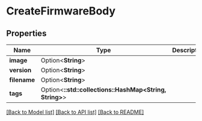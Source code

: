 # CreateFirmwareBody

## Properties

Name | Type | Description | Notes
------------ | ------------- | ------------- | -------------
**image** | Option<**String**> |  | [optional]
**version** | Option<**String**> |  | [optional]
**filename** | Option<**String**> |  | [optional]
**tags** | Option<**::std::collections::HashMap<String, String>**> |  | [optional]

[[Back to Model list]](../README.md#documentation-for-models) [[Back to API list]](../README.md#documentation-for-api-endpoints) [[Back to README]](../README.md)


